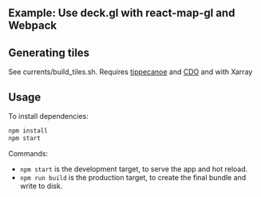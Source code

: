 ## Example: Use deck.gl with react-map-gl and Webpack

## Generating tiles

See currents/build_tiles.sh. Requires [tippecanoe](https://github.com/mapbox/tippecanoe) and [CDO](https://code.mpimet.mpg.de/projects/cdo) and with Xarray

## Usage

To install dependencies:

```bash
npm install
npm start
```

Commands:

- `npm start` is the development target, to serve the app and hot reload.
- `npm run build` is the production target, to create the final bundle and write to disk.
